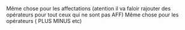 Même chose pour les affectations (atention il va faloir rajouter des opérateurs pour tout ceux qui ne sont pas AFF)
Même chose pour les opérateurs ( PLUS MINUS etc)